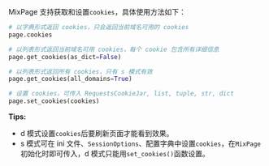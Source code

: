 MixPage 支持获取和设置`cookies`，具体使用方法如下：

```python
# 以字典形式返回 cookies，只会返回当前域名可用的 cookies
page.cookies  

# 以列表形式返回当前域名可用 cookies，每个 cookie 包含所有详细信息
page.get_cookies(as_dict=False)  

# 以列表形式返回所有 cookies，只有 s 模式有效
page.get_cookies(all_domains=True)  

# 设置 cookies，可传入 RequestsCookieJar, list, tuple, str, dict
page.set_cookies(cookies)  
```

**Tips:**

- d 模式设置`cookies`后要刷新页面才能看到效果。
- s 模式可在 ini 文件、`SessionOptions`、配置字典中设置`cookies`，在`MixPage`初始化时即可传入，d 模式只能用`set_cookies()`函数设置。

